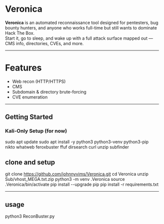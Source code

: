 # Veronica

**Veronica** is an automated reconnaissance tool designed for pentesters, bug bounty hunters, and anyone who works full-time but still wants to dominate Hack The Box.  
Start it, go to sleep, and wake up with a full attack surface mapped out — CMS info, directories, CVEs, and more.

---

# Features

- Web recon (HTTP/HTTPS)
- CMS
- Subdomain & directory brute-forcing
- CVE enumeration

---

##  Getting Started

###  Kali-Only Setup (for now)

sudo apt update
sudo apt install -y python3 python3-venv python3-pip nikto whatweb feroxbuster ffuf dirsearch curl unzip subfinder


## clone and setup
git clone https://github.com/johnnyvims/Veronica.git
cd Veronica
unzip Sub/vhost_MEGA.txt.zip
python3 -m venv .Veronica
source .Veronica/bin/activate
pip install --upgrade pip
pip install -r requirements.txt

---

## usage
python3 ReconBuster.py
